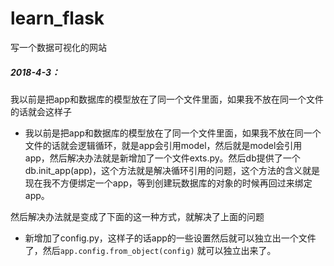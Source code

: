 # learn_flask
写一个数据可视化的网站

##### 2018-4-3：

我以前是把app和数据库的模型放在了同一个文件里面，如果我不放在同一个文件的话就会这样子
- 我以前是把app和数据库的模型放在了同一个文件里面，如果我不放在同一个文件的话就会逻辑循环，就是app会引用model，然后就是model会引用app，然后解决办法就是新增加了一个文件exts.py。然后db提供了一个db.init_app(app)，这个方法就是解决循环引用的问题，这个方法的含义就是现在我不方便绑定一个app，等到创建玩数据库的对象的时候再回过来绑定app。


然后解决办法就是变成了下面的这一种方式，就解决了上面的问题

- 新增加了config.py，这样子的话app的一些设置然后就可以独立出一个文件了，然后`app.config.from_object(config)` 就可以独立出来了。

